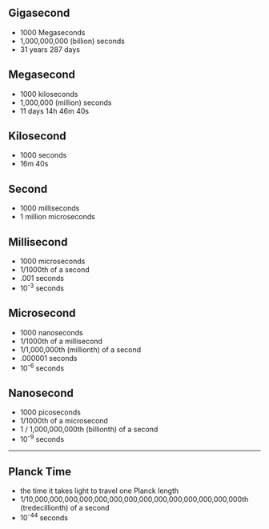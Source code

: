 ## Gigasecond

* 1000 Megaseconds
* 1,000,000,000 (billion) seconds
* 31 years 287 days

## Megasecond

* 1000 kiloseconds
* 1,000,000 (million) seconds
* 11 days 14h 46m 40s

## Kilosecond

* 1000 seconds
* 16m 40s

## Second

* 1000 milliseconds
* 1 million microseconds

## Millisecond

* 1000 microseconds
* 1/1000th of a second
* .001 seconds
* 10<sup>-3</sup> seconds

## Microsecond

* 1000 nanoseconds
* 1/1000th of a millisecond
* 1/1,000,000th (millionth) of a second
* .000001 seconds
* 10<sup>-6</sup> seconds

## Nanosecond

* 1000 picoseconds
* 1/1000th of a microsecond
* 1 / 1,000,000,000th (billionth) of a second
* 10<sup>-9</sup> seconds

---

## Planck Time
* the time it takes light to travel one Planck length
* 1/10,000,000,000,000,000,000,000,000,000,000,000,000,000,000th (tredecillionth) of a second
* 10<sup>-44</sup> seconds
